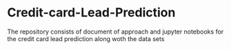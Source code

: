 # Credit-card-Lead-Prediction
The repository consists of document of approach and jupyter notebooks for the credit card lead prediction along woth the data sets 
